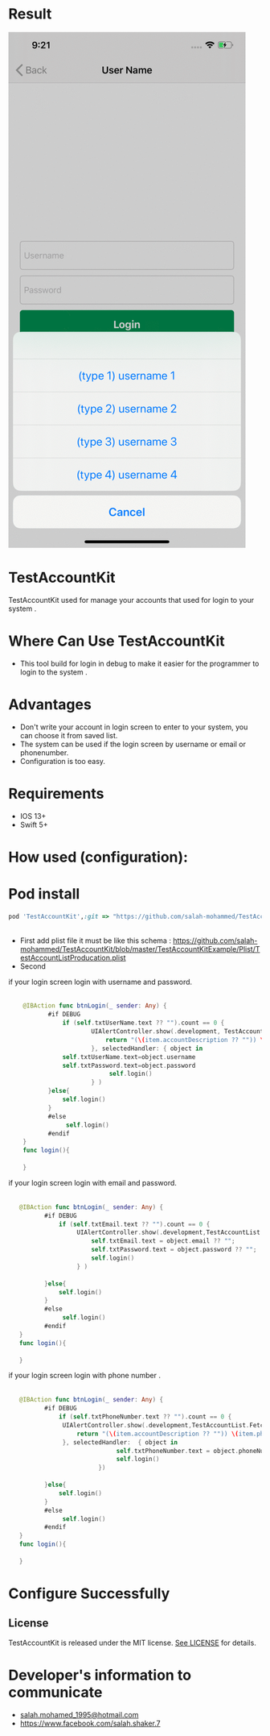 # Result

![alt text](https://github.com/salah-mohammed/TestAccountKit/blob/master/TestAccountKitExample/ezgif-7-1816e37ad4d8.gif?raw=true)

# TestAccountKit

TestAccountKit used for manage your accounts that used for login to your system .

# Where Can Use TestAccountKit
* This tool build for login in debug to make it easier for the programmer to login to the system .

# Advantages
* Don't write your account in login screen to enter to your system, you can choose it from saved list.
* The system can be used if the login screen by username or email or phonenumber.
* Configuration is too easy.

# Requirements
* IOS 13+ 
* Swift 5+

# How used (configuration): 
# Pod install
```ruby
pod 'TestAccountKit',:git => "https://github.com/salah-mohammed/TestAccountKit.git"
 
```
- First
add plist file it must be like this schema :
https://github.com/salah-mohammed/TestAccountKit/blob/master/TestAccountKitExample/Plist/TestAccountListProducation.plist
- Second

if your login screen login with username and password.
```swift

    @IBAction func btnLogin(_ sender: Any) {
           #if DEBUG
               if (self.txtUserName.text ?? "").count == 0 {
                       UIAlertController.show(.development, TestAccountList.FetchType.inDirect,{ (item) -> String in
                           return "(\(item.accountDescription ?? "")) \(item.username ?? "")"
                       }, selectedHandler: { object in
               self.txtUserName.text=object.username
               self.txtPassword.text=object.password
                            self.login()
                       } )
           }else{
               self.login()
           }
           #else
                self.login()
           #endif
    }
    func login(){
        
    }

 ```
 
if your login screen login with email and password.
 
 ```swift

    @IBAction func btnLogin(_ sender: Any) {
           #if DEBUG
               if (self.txtEmail.text ?? "").count == 0 {
                    UIAlertController.show(.development,TestAccountList.FetchType.direct,selectedHandler: { object in
                        self.txtEmail.text = object.email ?? "";
                        self.txtPassword.text = object.password ?? "";
                        self.login()
                    } )
                
           }else{
               self.login()
           }
           #else
                self.login()
           #endif
    }
    func login(){
        
    }

```
if your login screen login with phone number .

 ```swift

    @IBAction func btnLogin(_ sender: Any) {
           #if DEBUG
               if (self.txtPhoneNumber.text ?? "").count == 0 {
                UIAlertController.show(.development,TestAccountList.FetchType.direct,{ (item) -> String in
                    return "(\(item.accountDescription ?? "")) \(item.phoneNumber ?? "")"
                }, selectedHandler:  { object in
                               self.txtPhoneNumber.text = object.phoneNumber ?? "";
                               self.login()
                          })
                
           }else{
               self.login()
           }
           #else
                self.login()
           #endif
    }
    func login(){
        
    }

 ```


# Configure Successfully

## License

TestAccountKit is released under the MIT license. [See LICENSE](https://github.com/salah-mohammed/TestAccountKit/blob/master/LICENSE) for details.

# Developer's information to communicate

- salah.mohamed_1995@hotmail.com
- https://www.facebook.com/salah.shaker.7
